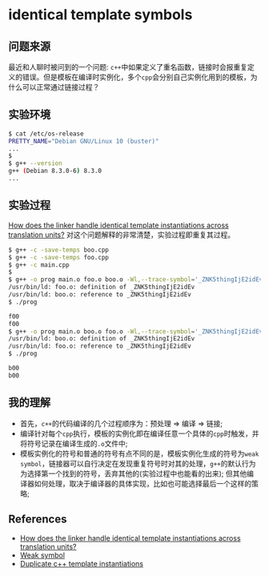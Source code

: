 # identical template symbols

## 问题来源
最近和人聊时被问到的一个问题: `c++`中如果定义了重名函数，链接时会报重复定义的错误。但是模板在编译时实例化，多个`cpp`会分别自己实例化用到的模板，为什么可以正常通过链接过程？    

## 实验环境
```bash
$ cat /etc/os-release
PRETTY_NAME="Debian GNU/Linux 10 (buster)"
...
$ 
$ g++ --version
g++ (Debian 8.3.0-6) 8.3.0
...
```

## 实验过程
[How does the linker handle identical template instantiations across translation units?](https://stackoverflow.com/questions/44335046/how-does-the-linker-handle-identical-template-instantiations-across-translation) 对这个问题解释的非常清楚，实验过程即重复其过程。    

```bash
$ g++ -c -save-temps boo.cpp
$ g++ -c -save-temps foo.cpp
$ g++ -c main.cpp
$ 
$ g++ -o prog main.o foo.o boo.o -Wl,--trace-symbol='_ZNK5thingIjE2idEv',-M=prog.map
/usr/bin/ld: foo.o: definition of _ZNK5thingIjE2idEv
/usr/bin/ld: boo.o: reference to _ZNK5thingIjE2idEv
$ ./prog

f00
f00
$ g++ -o prog main.o boo.o foo.o -Wl,--trace-symbol='_ZNK5thingIjE2idEv',-M=prog.map
/usr/bin/ld: boo.o: definition of _ZNK5thingIjE2idEv
/usr/bin/ld: foo.o: reference to _ZNK5thingIjE2idEv
$ ./prog

b00
b00
```

## 我的理解
- 首先，`c++`的代码编译的几个过程顺序为：预处理 => 编译 => 链接;    
- 编译针对每个`cpp`执行，模板的实例化即在编译任意一个具体的`cpp`时触发，并将符号记录在编译生成的`.o`文件中;   
- 模板实例化的符号和普通的符号有点不同的是，模板实例化生成的符号为`weak symbol`，链接器可以自行决定在发现重复符号时对其的处理，`g++`的默认行为为选择第一个找到的符号，丢弃其他的(实验过程中也能看的出来); 但其他编译器如何处理，取决于编译器的具体实现，比如也可能选择最后一个这样的策略;         


## References
- [How does the linker handle identical template instantiations across translation units?](https://stackoverflow.com/questions/44335046/how-does-the-linker-handle-identical-template-instantiations-across-translation)    
- [Weak symbol](https://en.wikipedia.org/wiki/Weak_symbol)
- [Duplicate c++ template instantiations](https://stackoverflow.com/questions/5537378/duplicate-c-template-instantiations)
